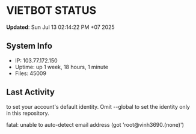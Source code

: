 # VIETBOT STATUS
**Updated**: Sun Jul 13 02:14:22 PM +07 2025

## System Info
- IP: 103.77.172.150
- Uptime: up 1 week, 18 hours, 1 minute
- Files: 45009

## Last Activity

to set your account's default identity.
Omit --global to set the identity only in this repository.

fatal: unable to auto-detect email address (got 'root@vinh3690.(none)')
